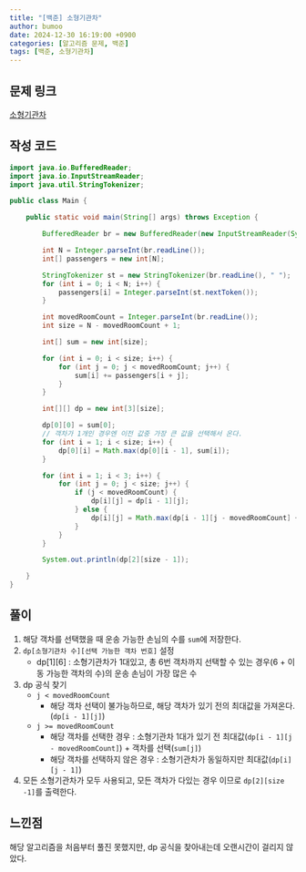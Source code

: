 ```yaml
---
title: "[백준] 소형기관차"
author: bumoo
date: 2024-12-30 16:19:00 +0900
categories: [알고리즘 문제, 백준]
tags: [백준, 소형기관차]
---
```


## 문제 링크

[소형기관차](https://www.acmicpc.net/problem/2616)

## 작성 코드

```java
import java.io.BufferedReader;
import java.io.InputStreamReader;
import java.util.StringTokenizer;

public class Main {

    public static void main(String[] args) throws Exception {

        BufferedReader br = new BufferedReader(new InputStreamReader(System.in));

        int N = Integer.parseInt(br.readLine());
        int[] passengers = new int[N];

        StringTokenizer st = new StringTokenizer(br.readLine(), " ");
        for (int i = 0; i < N; i++) {
            passengers[i] = Integer.parseInt(st.nextToken());
        }

        int movedRoomCount = Integer.parseInt(br.readLine());
        int size = N - movedRoomCount + 1;

        int[] sum = new int[size];

        for (int i = 0; i < size; i++) {
            for (int j = 0; j < movedRoomCount; j++) {
                sum[i] += passengers[i + j];
            }
        }

        int[][] dp = new int[3][size];

        dp[0][0] = sum[0];
        // 객차가 1개인 경우엔 이전 값중 가장 큰 값을 선택해서 온다.
        for (int i = 1; i < size; i++) {
            dp[0][i] = Math.max(dp[0][i - 1], sum[i]);
        }

        for (int i = 1; i < 3; i++) {
            for (int j = 0; j < size; j++) {
                if (j < movedRoomCount) {
                    dp[i][j] = dp[i - 1][j];
                } else {
                    dp[i][j] = Math.max(dp[i - 1][j - movedRoomCount] + sum[j], dp[i][j - 1]);
                }
            }
        }

        System.out.println(dp[2][size - 1]);

    }
}

```

## 풀이
1. 해당 객차를 선택했을 때 운송 가능한 손님의 수를 `sum`에 저장한다.
2. `dp[소형기관차 수][선택 가능한 객차 번호]` 설정
    - dp[1][6] : 소형기관차가 1대있고, 총 6번 객차까지 선택할 수 있는 경우(6 + 이동 가능한 객차의 수)의 운송 손님이 가장 많은 수
3. dp 공식 찾기
    - `j < movedRoomCount`
      - 해당 객차 선택이 불가능하므로, 해당 객차가 있기 전의 최대값을 가져온다. (`dp[i - 1][j]`)
    - `j >= movedRoomCount`
      - 해당 객차를 선택한 경우 : 소형기관차 1대가 있기 전 최대값(`dp[i - 1][j - movedRoomCount]`) + 객차를 선택(`sum[j]`)
      - 해당 객차를 선택하지 않은 경우 : 소형기관차가 동일하지만 최대값(`dp[i][j - 1]`) 
4. 모든 소형기관차가 모두 사용되고, 모든 객차가 다있는 경우 이므로 `dp[2][size -1]`를 출력한다.

## 느낀점
해당 알고리즘을 처음부터 풀진 못했지만, dp 공식을 찾아내는데 오랜시간이 걸리지 않았다.
